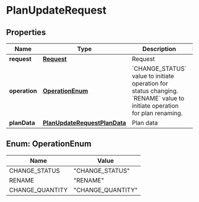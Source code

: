 
# PlanUpdateRequest

## Properties
Name | Type | Description | Notes
------------ | ------------- | ------------- | -------------
**request** | [**Request**](Request.md) | Request | 
**operation** | [**OperationEnum**](#OperationEnum) | &#x60;CHANGE_STATUS&#x60; value to initiate operation for status changing. &#x60;RENAME&#x60; value to initiate operation for plan renaming. | 
**planData** | [**PlanUpdateRequestPlanData**](PlanUpdateRequestPlanData.md) | Plan data | 


<a name="OperationEnum"></a>
## Enum: OperationEnum
Name | Value
---- | -----
CHANGE_STATUS | &quot;CHANGE_STATUS&quot;
RENAME | &quot;RENAME&quot;
CHANGE_QUANTITY | &quot;CHANGE_QUANTITY&quot;



